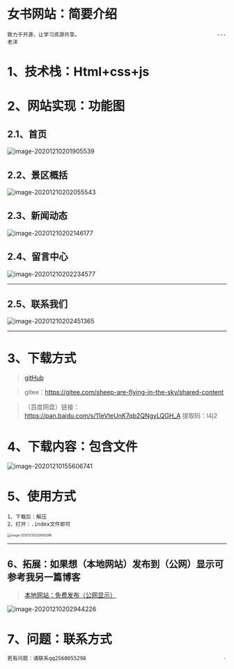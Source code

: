 # 女书网站：简要介绍 

~~~
致力于开源，让学习资源共享。										      ---老洋
~~~



# 1、技术栈：Html+css+js

# 2、网站实现：功能图

## 2.1、首页

![image-20201210201905539](https://gitee.com/sheep-are-flying-in-the-sky/my-picture/raw/master/picture4/image-20201210201905539.png)



## 2.2、景区概括

![image-20201210202055543](https://gitee.com/sheep-are-flying-in-the-sky/my-picture/raw/master/picture4/image-20201210202055543.png)



## 2.3、新闻动态

![image-20201210202146177](https://gitee.com/sheep-are-flying-in-the-sky/my-picture/raw/master/picture4/image-20201210202146177.png)



## 2.4、留言中心

![image-20201210202234577](https://gitee.com/sheep-are-flying-in-the-sky/my-picture/raw/master/picture4/image-20201210202234577.png)



---

## 2.5、联系我们

![image-20201210202451365](https://gitee.com/sheep-are-flying-in-the-sky/my-picture/raw/master/picture4/image-20201210202451365.png)

---



# 3、下载方式

>[gitHub](https://github.com/2560055298/shared02-jiangyongnvshu)

>gitee：https://gitee.com/sheep-are-flying-in-the-sky/shared-content

>（百度网盘）链接：https://pan.baidu.com/s/11eVteUnK7qb2QNgyLQGH_A  提取码：l4j2 



# 4、下载内容：包含文件

![image-20201210155606741](https://gitee.com/sheep-are-flying-in-the-sky/my-picture/raw/master/picture4/image-20201210155606741.png)

# 5、使用方式

~~~
1、下载后：解压
2、打开：.index文件即可
~~~

<img src="https://gitee.com/sheep-are-flying-in-the-sky/my-picture/raw/master/picture4/image-20201210202650286.png" alt="image-20201210202650286" style="zoom:50%;" />

---



## 6、拓展：如果想（本地网站）发布到（公网）显示可参考我另一篇博客

> [本地网站：免费发布（公网显示）](https://blog.csdn.net/weixin_44537669/article/details/110233969)

![image-20201210202944226](https://gitee.com/sheep-are-flying-in-the-sky/my-picture/raw/master/picture4/image-20201210202944226.png)



# 7、问题：联系方式

~~~java
若有问题：请联系qq2560055298 											---老洋
~~~

